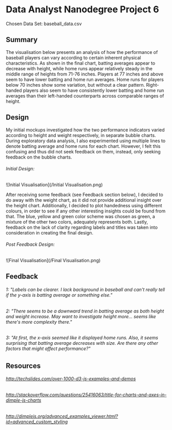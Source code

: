 # Data Analyst Nanodegree Project 6

Chosen Data Set: baseball_data.csv 

## Summary

The visualisation below presents an analysis of how the performance of baseball players can vary according to certain inherent physical characteristics.
As shown in the final chart, batting averages appear to decrease with height, while home runs appear relatively steady in the middle range of heights from 71-76 inches.
Players at 77 inches and above seem to have lower batting and home run averages. Home runs for players below 70 inches show some variation, but without a clear pattern.
Right-handed players also seem to have consistently lower batting and home run averages than their left-handed counterparts across comparable ranges of height.

## Design

My initial mockups investigated how the two performance indicators varied according to height and weight respectively, in separate bubble charts. During exploratory data analysis, I also experimented using multiple lines to denote batting average and home runs for each chart. However, I felt this confusing and thus did not seek feedback on them, instead, only seeking feedback on the bubble charts.

###### Initial Design: 
![Initial Visualisation](/Initial Visualisation.png)

After receiving some feedback (see Feedback section below), I decided to do away with the weight chart, as it did not provide additional insight over the height chart.
Additionally, I decided to plot handedness using different colours, in order to see if any other interesting insights could be found from that. The blue, yellow and green color scheme was chosen as green, a mixture of the other two colors, adequately represents both.
Lastly, feedback on the lack of clarity regarding labels and titles was taken into consideration in creating the final design.

###### Post Feedback Design: 
![Final Visualisation](/Final Visualisation.png)

## Feedback

###### 1: "Labels can be clearer. I lack background in baseball and can't really tell if the y-axis is batting average or something else."

###### 2: "There seems to be a downward trend in batting average as both height and weight increase. May want to investigate height more... seems like there's more complexity there."

###### 3: "At first, the x-axis seemed like it displayed home runs. Also, it seems surprising that batting average decreases with size. Are there any other factors that might affect performance?"



## Resources

###### http://techslides.com/over-1000-d3-js-examples-and-demos
###### http://stackoverflow.com/questions/25416063/title-for-charts-and-axes-in-dimple-js-charts
###### http://dimplejs.org/advanced_examples_viewer.html?id=advanced_custom_styling
